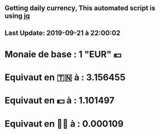 ## Getting daily currency, This automated script is using [jq](https://stedolan.github.io/jq/)
## Last Update:  2019-09-21 à 22:00:02
 # Monaie de base : 1 "EUR" 💶 
 # Equivaut en 🇹🇳 à :  3.156455 
 # Equivaut en 💵 à : 1.101497
 # Equivaut en 🐱‍💻 à :  0.000109
